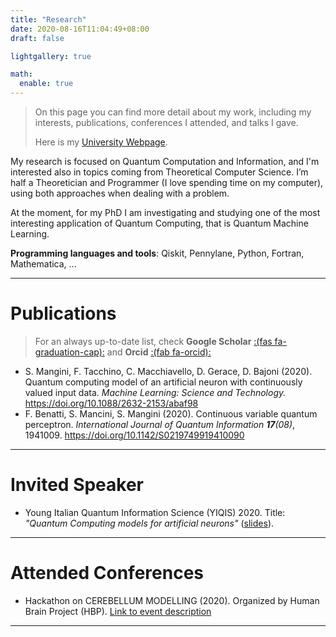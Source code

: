 ```yaml
---
title: "Research"
date: 2020-08-16T11:04:49+08:00
draft: false

lightgallery: true

math:
  enable: true
---
```


> On this page you can find more detail about my work, including my interests, publications, conferences I attended, and talks I gave.
>
> Here is my [University Webpage](https://qubit.it/people/stefano-mangini/).

My research is focused on Quantum Computation and Information, and I'm interested also in topics coming from Theoretical Computer Science. I’m half a Theoretician and Programmer (I love spending time on my computer), using both approaches when dealing with a problem.

At the moment, for my PhD I am investigating and studying one of the most interesting application of Quantum Computing, that is Quantum Machine Learning.

**Programming languages and tools**: Qiskit, Pennylane, Python, Fortran, Mathematica, ...  

---

# Publications
> For an always up-to-date list, check **Google Scholar** [:(fas fa-graduation-cap):](https://scholar.google.com/citations?user=u0e6lk0AAAAJ&hl) and **Orcid** [:(fab fa-orcid):](https://orcid.org/0000-0002-0056-0660)

* S. Mangini, F. Tacchino, C. Macchiavello, D. Gerace, D. Bajoni (2020). Quantum computing model of an artificial neuron with continuously valued input data. _Machine Learning: Science and Technology._ https://doi.org/10.1088/2632-2153/abaf98
* F. Benatti, S. Mancini, S. Mangini (2020). Continuous variable quantum perceptron. _International Journal of Quantum Information **17**(08)_, 1941009. https://doi.org/10.1142/S0219749919410090  

---

# Invited Speaker
* Young Italian Quantum Information Science (YIQIS) 2020. Title: *"Quantum Computing models for artificial neurons"* ([slides](/documents/YIQIS.pdf)).  

---

# Attended Conferences
* Hackathon on CEREBELLUM MODELLING (2020). Organized by Human Brain Project (HBP). [Link to event description](https://www.humanbrainproject.eu/en/education/participatecollaborate/infrastructure-events-trainings/hackathon-on-cerebellum-modelling/)  

---
